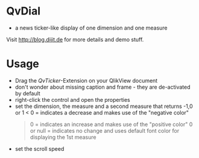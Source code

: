 QvDial
======

- a news ticker-like display of one dimension and one measure


Visit http://blog.dijit.de‎ for more details and demo stuff.

Usage
=====

- Drag the *QvTicker*-Extension on your QlikView document
- don't wonder about missing caption and frame - they are de-activated by default
- right-click the control and open the properties
- set the dimension, the measure and a second measure that returns -1,0 or 1 
   < 0 = indicates a decrease and makes use of the "negative color"
   > 0 = indicates an increase and makes use of the "positive color"
   0 or null = indicates no change and uses default font color for displaying the 1st measure
- set the scroll speed


 